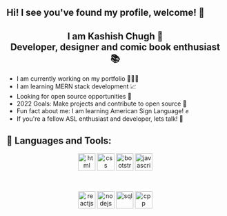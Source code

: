 ## Hi! I see you've found my profile, welcome! 🦋

<h2 align="center"> I am Kashish Chugh 👋 <br> 
Developer, designer and comic book enthusiast 📚
</h2>

- I am currently working on my portfolio 👩🏽‍💼
- I am learning MERN stack development 📈
- Looking for open source opportunities 🎴
- 2022 Goals: Make projects and contribute to open source 🌱
- Fun fact about me: I am learning American Sign Language! ✊
- If you're a fellow ASL enthusiast and developer, lets talk! 🌻

## 🧰 Languages and Tools:

<p align="center">
<img height="40" width="40" src="https://cdn-icons-png.flaticon.com/512/174/174854.png" alt="html" />
<img height="40" width="40" src="https://cdn-icons-png.flaticon.com/128/5968/5968242.png" alt="css" />
<img height="40" width="40" src="https://cdn-icons-png.flaticon.com/128/5968/5968672.png" alt="bootstrap" />
<img height="40" width="40" src="https://cdn-icons-png.flaticon.com/512/5968/5968292.png" alt="javascript"/>
</p>

<br>

<p align = "center">
<img height="40" width="40" src="https://cdn-icons-png.flaticon.com/128/1260/1260667.png" alt="reactjs"/>
<img height="40" width="40" src="https://cdn-icons-png.flaticon.com/512/919/919825.png" alt="nodejs"/>
<img height="40" width="40" src="https://cdn-icons.flaticon.com/png/128/5815/premium/5815809.png?token=exp=1644703319~hmac=dfb5c0e33f8669dc26697a63984a3cc2" alt="sql"/>
<img height="40" width="40" src="https://cdn-icons-png.flaticon.com/128/6132/6132222.png" alt="cpp"/>
</p>





